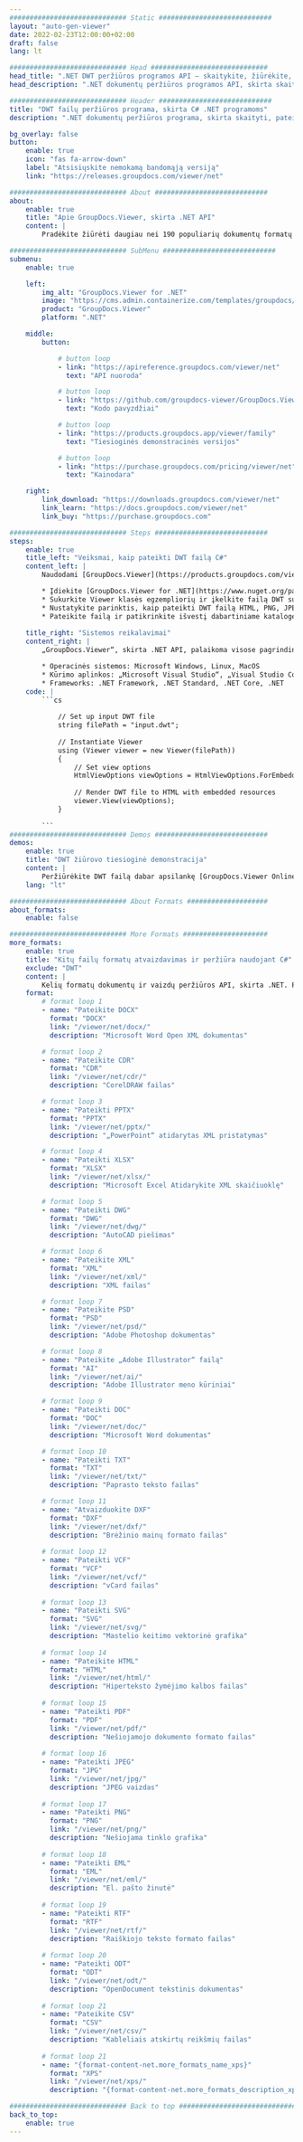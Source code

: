 ```yaml
---
############################# Static ############################
layout: "auto-gen-viewer"
date: 2022-02-23T12:00:00+02:00
draft: false
lang: lt

############################# Head #############################
head_title: ".NET DWT peržiūros programos API – skaitykite, žiūrėkite, atvaizduokite C# VB.NET"
head_description: ".NET dokumentų peržiūros programos API, skirta skaityti, pateikti ir rodyti DWT bet kokio tipo C#, ASP.NET, VB.NET ir .NET Core programose."

############################# Header ############################
title: "DWT failų peržiūros programa, skirta C# .NET programoms" 
description: ".NET dokumentų peržiūros programa, skirta skaityti, pateikti ir rodyti DWT failą bet kokio tipo C#, ASP.NET, VB.NET ir .NET Core programose. Peržiūrėkite pateiktus failus su tikru formatavimu ir išdėstymu HTML5, PDF formatu arba kaip vaizdą naudodami kelias kodo eilutes." 

bg_overlay: false
button:
    enable: true
    icon: "fas fa-arrow-down"
    label: "Atsisiųskite nemokamą bandomąją versiją"
    link: "https://releases.groupdocs.com/viewer/net"

############################# About ############################
about:
    enable: true
    title: "Apie GroupDocs.Viewer, skirta .NET API" 
    content: |
        Pradėkite žiūrėti daugiau nei 190 populiarių dokumentų formatų savo .NET programose naudodami GroupDocs.Viewer, skirtą .NET API, pridėdami kelias kodo eilutes. Kūrėjai gali lengvai rodyti PDF, teksto apdorojimo, „Excel“ skaičiuoklės, pristatymo, „Visio“, „Project“, „Outlook“ ir daugelio kitų populiarių dokumentų formatų HTML5, vaizdo ar PDF režimais. Dokumento atvaizdavimas yra greitas, identiškas pirminiam šaltinio failui ir jam nereikia įdiegti papildomos programinės įrangos ar kitų išorinių bibliotekų.

############################# SubMenu ############################
submenu:
    enable: true

    left:
        img_alt: "GroupDocs.Viewer for .NET"
        image: "https://cms.admin.containerize.com/templates/groupdocs/images/product-logos/90x90-noborder/groupdocs-viewer-net.png"
        product: "GroupDocs.Viewer"
        platform: ".NET"

    middle:
        button:

            # button loop
            - link: "https://apireference.groupdocs.com/viewer/net"
              text: "API nuoroda"

            # button loop
            - link: "https://github.com/groupdocs-viewer/GroupDocs.Viewer-for-.NET"
              text: "Kodo pavyzdžiai"

            # button loop
            - link: "https://products.groupdocs.app/viewer/family"
              text: "Tiesioginės demonstracinės versijos"

            # button loop
            - link: "https://purchase.groupdocs.com/pricing/viewer/net"
              text: "Kainodara"

    right:
        link_download: "https://downloads.groupdocs.com/viewer/net"
        link_learn: "https://docs.groupdocs.com/viewer/net"
        link_buy: "https://purchase.groupdocs.com"

############################# Steps ############################
steps:
    enable: true
    title_left: "Veiksmai, kaip pateikti DWT failą C#" 
    content_left: |
        Naudodami [GroupDocs.Viewer](https://products.groupdocs.com/viewer/net/) atlikdami kelis veiksmus galite pateikti DWT į HTML, JPEG, PNG arba PDF.

        * Įdiekite [GroupDocs.Viewer for .NET](https://www.nuget.org/packages/groupdocs.viewer) naudodami mėgstamą paketų tvarkyklę. 
        * Sukurkite Viewer klasės egzempliorių ir įkelkite failą DWT su visu keliu. 
        * Nustatykite parinktis, kaip pateikti DWT failą HTML, PNG, JPEG arba PDF formatu. 
        * Pateikite failą ir patikrinkite išvestį dabartiniame kataloge. 
        
    title_right: "Sistemos reikalavimai" 
    content_right: |
        „GroupDocs.Viewer“, skirta .NET API, palaikoma visose pagrindinėse platformose ir operacinėse sistemose. Prieš vykdydami toliau pateiktą kodą, įsitikinkite, kad jūsų sistemoje yra įdiegtos šios būtinos sąlygos.

        * Operacinės sistemos: Microsoft Windows, Linux, MacOS 
        * Kūrimo aplinkos: „Microsoft Visual Studio“, „Visual Studio Code“, .NET CLI 
        * Frameworks: .NET Framework, .NET Standard, .NET Core, .NET 
    code: |
        ```cs
                        
            // Set up input DWT file
            string filePath = "input.dwt";
        
            // Instantiate Viewer
            using (Viewer viewer = new Viewer(filePath))
            {
            	// Set view options 
            	HtmlViewOptions viewOptions = HtmlViewOptions.ForEmbeddedResources();
                    
            	// Render DWT file to HTML with embedded resources
            	viewer.View(viewOptions);
            }
             
        ```
############################# Demos ############################
demos:
    enable: true
    title: "DWT žiūrovo tiesioginė demonstracija"
    content: |
        Peržiūrėkite DWT failą dabar apsilankę [GroupDocs.Viewer Online Apps](https://products.groupdocs.app/viewer/dwt) svetainėje.
    lang: "lt"

############################# About Formats ####################
about_formats:
    enable: false

############################# More Formats #####################
more_formats:
    enable: true
    title: "Kitų failų formatų atvaizdavimas ir peržiūra naudojant C#"
    exclude: "DWT"
    content: |
        Kelių formatų dokumentų ir vaizdų peržiūros API, skirta .NET. Peržiūrėkite kai kuriuos toliau pateiktus populiarius failų formatus be jokių išorinių peržiūros priemonių.
    format: 
        # format loop 1
        - name: "Pateikite DOCX"
          format: "DOCX"
          link: "/viewer/net/docx/"
          description: "Microsoft Word Open XML dokumentas" 

        # format loop 2
        - name: "Pateikite CDR" 
          format: "CDR"
          link: "/viewer/net/cdr/"
          description: "CorelDRAW failas" 

        # format loop 3
        - name: "Pateikti PPTX"
          format: "PPTX"
          link: "/viewer/net/pptx/"
          description: "„PowerPoint“ atidarytas XML pristatymas" 

        # format loop 4
        - name: "Pateikti XLSX"
          format: "XLSX"
          link: "/viewer/net/xlsx/"
          description: "Microsoft Excel Atidarykite XML skaičiuoklę" 

        # format loop 5
        - name: "Pateikti DWG"
          format: "DWG"
          link: "/viewer/net/dwg/"
          description: "AutoCAD piešimas"

        # format loop 6
        - name: "Pateikite XML"
          format: "XML"
          link: "/viewer/net/xml/"
          description: "XML failas"

        # format loop 7
        - name: "Pateikite PSD"
          format: "PSD"
          link: "/viewer/net/psd/"
          description: "Adobe Photoshop dokumentas"

        # format loop 8
        - name: "Pateikite „Adobe Illustrator“ failą"
          format: "AI"
          link: "/viewer/net/ai/"
          description: "Adobe Illustrator meno kūriniai"

        # format loop 9
        - name: "Pateikti DOC"
          format: "DOC"
          link: "/viewer/net/doc/"
          description: "Microsoft Word dokumentas" 

        # format loop 10
        - name: "Pateikti TXT" 
          format: "TXT"
          link: "/viewer/net/txt/"
          description: "Paprasto teksto failas" 

        # format loop 11
        - name: "Atvaizduokite DXF" 
          format: "DXF"
          link: "/viewer/net/dxf/"
          description: "Brėžinio mainų formato failas"  
          
        # format loop 12
        - name: "Pateikti VCF"
          format: "VCF"
          link: "/viewer/net/vcf/"
          description: "vCard failas"  
              
        # format loop 13
        - name: "Pateikti SVG"
          format: "SVG"
          link: "/viewer/net/svg/"
          description: "Mastelio keitimo vektorinė grafika" 
          
        # format loop 14
        - name: "Pateikite HTML"
          format: "HTML"
          link: "/viewer/net/html/"
          description: "Hiperteksto žymėjimo kalbos failas" 
          
        # format loop 15
        - name: "Pateikti PDF"
          format: "PDF"
          link: "/viewer/net/pdf/"
          description: "Nešiojamojo dokumento formato failas"
          
        # format loop 16
        - name: "Pateikti JPEG"
          format: "JPG"
          link: "/viewer/net/jpg/"
          description: "JPEG vaizdas"
          
        # format loop 17
        - name: "Pateikti PNG"
          format: "PNG"
          link: "/viewer/net/png/"
          description: "Nešiojama tinklo grafika" 
          
        # format loop 18
        - name: "Pateikti EML"
          format: "EML"
          link: "/viewer/net/eml/"
          description: "El. pašto žinutė" 
          
        # format loop 19
        - name: "Pateikti RTF"
          format: "RTF"
          link: "/viewer/net/rtf/"
          description: "Raiškiojo teksto formato failas" 
          
        # format loop 20
        - name: "Pateikti ODT"
          format: "ODT"
          link: "/viewer/net/odt/"
          description: "OpenDocument tekstinis dokumentas" 
          
        # format loop 21
        - name: "Pateikite CSV"
          format: "CSV"
          link: "/viewer/net/csv/"
          description: "Kableliais atskirtų reikšmių failas" 
          
        # format loop 21
        - name: "{format-content-net.more_formats_name_xps}"
          format: "XPS"
          link: "/viewer/net/xps/"
          description: "{format-content-net.more_formats_description_xps}" 

############################# Back to top ###############################
back_to_top:
    enable: true
---
```

